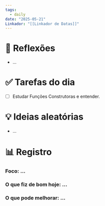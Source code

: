 ```yaml
---
tags:
  - daily
date: "2025-05-21"
Linkador: "[[Linkador de Datas]]"
---
```


# 🧠 Reflexões
- ...

# ✅ Tarefas do dia
- [ ] Estudar Funções Construtoras e entender.

# 💡 Ideias aleatórias
- ...

# 📊 Registro

### Foco: ...

### O que fiz de bom hoje: ...

### O que pode melhorar: ...